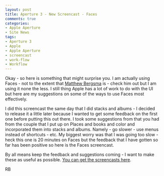 ```yaml
---
layout: post
title: Aperture 3 - New Screencast - Faces
comments: true
categories:
- Apple Aperture
- Site News
tags:
- Aperture 3
- Apple
- Apple Aperture
- screencast
- work-flow
- Workflow
---
```

Okay - so here is something that might surprise you. I am actually using Faces - not to the extent that <a href="http://bergsmavisuals.com/blog/apple-aperture/organization/the-cases-for-faces-in-aperture-3/">Matthew Bergsma</a> is - check him out but I am using it none the less. I still thing Apple has a lot of work to do with the UI but here are my suggestions on some of the ways to use Faces most effectively.

I did this screencast the same day that I did stacks and albums - I decided to release it a little later because I wanted to get some feedback on the first one before putting this out there. I took some suggestions from that you had from the couple that I put up on Places and books and color and incorporated them into stacks and albums. Namely - go slower - use menus instead of shortcuts - etc. My biggest worry was that I was going too slow - heck this one is 20 minutes on Faces but the feedback that I have gotten so far has been positive so here is the Faces screencast.

By all means keep the feedback and suggestions coming - I want to make these as useful as possible. <a href="http://photo.rwboyer.com/aperture-3-screencasts/">You can get the screencasts here</a>.

RB